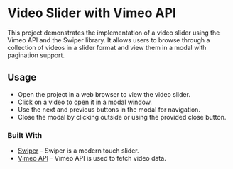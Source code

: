 # Video Slider with Vimeo API

This project demonstrates the implementation of a video slider using the Vimeo API and the Swiper library. It allows users to browse through a collection of videos in a slider format and view them in a modal with pagination support.

## Usage

- Open the project in a web browser to view the video slider.
- Click on a video to open it in a modal window.
- Use the next and previous buttons in the modal for navigation.
- Close the modal by clicking outside or using the provided close button.

### Built With

- [Swiper](https://swiperjs.com/) - Swiper is a modern touch slider.
- [Vimeo API](https://developer.vimeo.com/) - Vimeo API is used to fetch video data.
